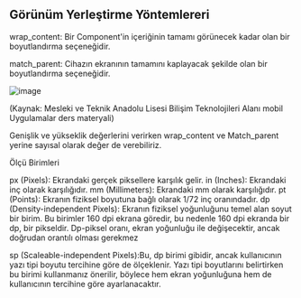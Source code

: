 ## Görünüm Yerleştirme Yöntemlereri ##

wrap_content: Bir Component'in içeriğinin tamamı görünecek kadar olan bir  boyutlandırma seçeneğidir. 

match_parent: Cihazın ekranının tamamını kaplayacak şekilde olan bir boyutlandırma seçeneğidir.


![image](https://user-images.githubusercontent.com/69754028/210307345-34c2252e-10c5-4baa-a04b-d4a97ede6e52.png)

(Kaynak: Mesleki ve Teknik Anadolu Lisesi Bilişim Teknolojileri Alanı mobil Uygulamalar ders materyali)

Genişlik ve yükseklik değerlerini verirken wrap_content ve Match_parent yerine sayısal olarak değer de verebiliriz.

Ölçü Birimleri

px (Pixels):  Ekrandaki gerçek piksellere karşılık gelir.
in (Inches):   Ekrandaki inç olarak karşılığıdır.
mm (Millimeters):  Ekrandaki mm olarak karşılığıdır.
pt (Points): Ekranın fiziksel boyutuna bağlı olarak 1/72 inç oranındadır.
dp (Density-independent Pixels): Ekranın fiziksel yoğunluğunu temel alan soyut bir birim. Bu birimler 160 dpi ekrana göredir, bu nedenle 160 dpi ekranda bir dp, bir pikseldir. Dp-piksel oranı, ekran yoğunluğu ile değişecektir, ancak doğrudan orantılı olması gerekmez

sp (Scaleable-independent Pixels):Bu, dp birimi gibidir, ancak kullanıcının yazı tipi boyutu tercihine göre de ölçeklenir. Yazı tipi boyutlarını belirtirken bu birimi kullanmanız önerilir, böylece hem ekran yoğunluğuna hem de kullanıcının tercihine göre ayarlanacaktır.
